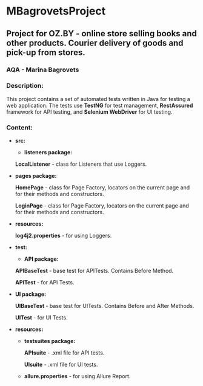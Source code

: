 # MBagrovetsProject

## Project for OZ.BY - online store selling books and other products. Courier delivery of goods and pick-up from stores.

### AQA - Marina Bagrovets

### Description:
This project contains a set of automated tests written in Java for testing a web application. The tests use **TestNG** for test management, **RestAssured** framework for API testing, and **Selenium WebDriver** for UI testing.

### Content:
- **src:**
    - **listeners package:**


    **LocalListener** - class for Listeners that use Loggers.
- **pages package:**


    **HomePage** - class for Page Factory, locators on the current page and for their methods and constructors.


    **LoginPage** - class for Page Factory, locators on the current page and for their methods and constructors.
- **resources:**


    **log4j2.properties** - for using Loggers.

- **test:**
    - **API package:**


    **APIBaseTest** - base test for APITests. Contains Before Method.


    **APITest** - for API Tests.
- **UI package:**


    **UIBaseTest** - base test for UITests. Contains Before and After Methods.


    **UITest** - for UI Tests.
- **resources:**
    - **testsuites package:**


      **APIsuite** - .xml file for API tests.


      **UIsuite** - .xml file for UI tests.
    - **allure.properties** - for using Allure Report.


